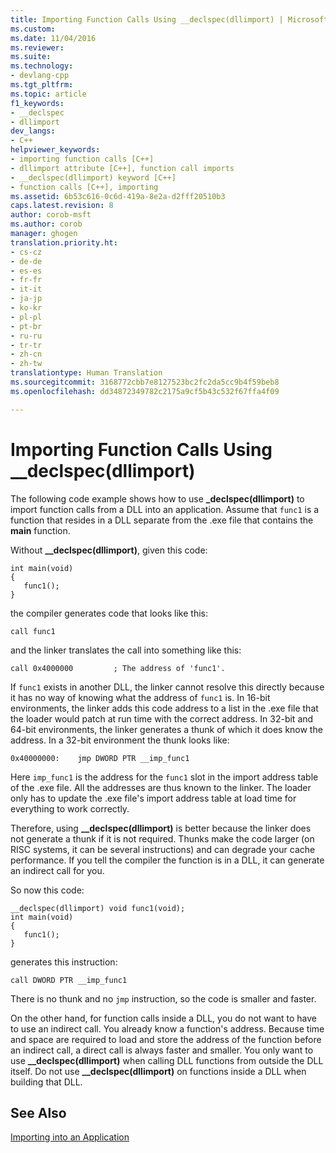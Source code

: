 ```yaml
---
title: Importing Function Calls Using __declspec(dllimport) | Microsoft Docs
ms.custom: 
ms.date: 11/04/2016
ms.reviewer: 
ms.suite: 
ms.technology:
- devlang-cpp
ms.tgt_pltfrm: 
ms.topic: article
f1_keywords:
- __declspec
- dllimport
dev_langs:
- C++
helpviewer_keywords:
- importing function calls [C++]
- dllimport attribute [C++], function call imports
- __declspec(dllimport) keyword [C++]
- function calls [C++], importing
ms.assetid: 6b53c616-0c6d-419a-8e2a-d2fff20510b3
caps.latest.revision: 8
author: corob-msft
ms.author: corob
manager: ghogen
translation.priority.ht:
- cs-cz
- de-de
- es-es
- fr-fr
- it-it
- ja-jp
- ko-kr
- pl-pl
- pt-br
- ru-ru
- tr-tr
- zh-cn
- zh-tw
translationtype: Human Translation
ms.sourcegitcommit: 3168772cbb7e8127523bc2fc2da5cc9b4f59beb8
ms.openlocfilehash: dd34872349782c2175a9cf5b43c532f67ffa4f09

---
```

# Importing Function Calls Using __declspec(dllimport)
The following code example shows how to use **_declspec(dllimport)** to import function calls from a DLL into an application. Assume that `func1` is a function that resides in a DLL separate from the .exe file that contains the **main** function.  
  
 Without **__declspec(dllimport)**, given this code:  
  
```  
int main(void)   
{  
   func1();  
}  
```  
  
 the compiler generates code that looks like this:  
  
```  
call func1  
```  
  
 and the linker translates the call into something like this:  
  
```  
call 0x4000000         ; The address of 'func1'.  
```  
  
 If `func1` exists in another DLL, the linker cannot resolve this directly because it has no way of knowing what the address of `func1` is. In 16-bit environments, the linker adds this code address to a list in the .exe file that the loader would patch at run time with the correct address. In 32-bit and 64-bit environments, the linker generates a thunk of which it does know the address. In a 32-bit environment the thunk looks like:  
  
```  
0x40000000:    jmp DWORD PTR __imp_func1  
```  
  
 Here `imp_func1` is the address for the `func1` slot in the import address table of the .exe file. All the addresses are thus known to the linker. The loader only has to update the .exe file's import address table at load time for everything to work correctly.  
  
 Therefore, using **__declspec(dllimport)** is better because the linker does not generate a thunk if it is not required. Thunks make the code larger (on RISC systems, it can be several instructions) and can degrade your cache performance. If you tell the compiler the function is in a DLL, it can generate an indirect call for you.  
  
 So now this code:  
  
```  
__declspec(dllimport) void func1(void);  
int main(void)   
{  
   func1();  
}  
```  
  
 generates this instruction:  
  
```  
call DWORD PTR __imp_func1  
```  
  
 There is no thunk and no `jmp` instruction, so the code is smaller and faster.  
  
 On the other hand, for function calls inside a DLL, you do not want to have to use an indirect call. You already know a function's address. Because time and space are required to load and store the address of the function before an indirect call, a direct call is always faster and smaller. You only want to use **__declspec(dllimport)** when calling DLL functions from outside the DLL itself. Do not use **__declspec(dllimport)** on functions inside a DLL when building that DLL.  
  
## See Also  
 [Importing into an Application](../build/importing-into-an-application.md)


<!--HONumber=Jan17_HO2-->


